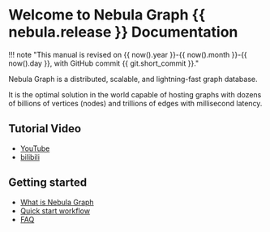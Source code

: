 # Welcome to Nebula Graph {{ nebula.release }} Documentation

!!! note "This manual is revised on {{ now().year }}-{{ now().month }}-{{ now().day }}, with GitHub commit {{ git.short_commit }}."

Nebula Graph is a distributed, scalable, and lightning-fast graph database.

It is the optimal solution in the world capable of hosting graphs with dozens of billions of vertices (nodes) and trillions of edges with millisecond latency.

## Tutorial Video

* [YouTube](https://www.youtube.com/channel/UC73V8q795eSEMxDX4Pvdwmw/)
* [bilibili](https://space.bilibili.com/472621355)

## Getting started

* [What is Nebula Graph](1.introduction/1.what-is-nebula-graph.md)
* [Quick start workflow](2.quick-start/1.quick-start-workflow.md)
* [FAQ](2.quick-start/0.FAQ.md)
